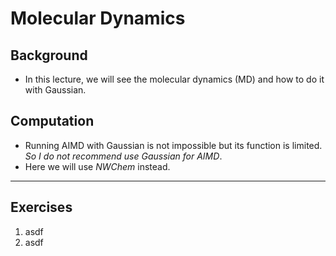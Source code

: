 # Molecular Dynamics
## Background
* In this lecture, we will see the molecular dynamics (MD) and how to do it with Gaussian.

## Computation
* Running AIMD with Gaussian is not impossible but its function is limited. *So I do not recommend use Gaussian for AIMD*.
* Here we will use *NWChem* instead.

---

## Exercises
1. asdf
2. asdf
